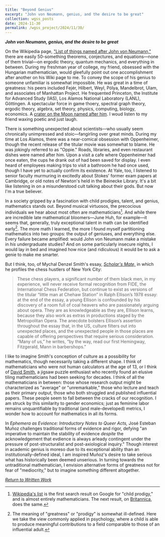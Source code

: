 ```yaml
---
title: "Beyond Genius"
excerpt: "John von Neumann, genius, and the desire to be great"
collection: wgss_posts
date: 2024-11-30
permalink: /wgss_project/2024/11/30/
---
```

***John von Neumann, genius, and the desire to be great***


On the Wikipedia page, ["List of things named after John von Neumann,"](https://en.wikipedia.org/wiki/List_of_things_named_after_John_von_Neumann) there are easily 50-something theorems, conjectures, and equations––none of them trivial––on ergodic theory, quantum mechanics, and everything in between. During my freshman year of college, my friend, obsessed with the Hungarian mathematician, would gleefully point out one accomplishment after another on his Wiki page to me. To convey the scope of his genius to someone unfamiliar is somewhat impossible. He was great in a time of greatness: his peers included Fejér, Hilbert, Weyl, Pólya, Mandelbrot, Ulam, and associates of Manhattan Project. He frequented Princeton, the Institute for Advanced Study (IAS), Los Alamos National Laboratory (LANL), Göttingen. A spectacular force in game thoery, spectral graph theory, ergodic theory, algebra, set theory, physics, computing, biology, economics. A [crater on the Moon named after him](https://en.wikipedia.org/wiki/Von_Neumann_(crater)). I woud listen to my friend waxing poetic and just laugh.

There is something unexpected about scientists––who usually seem chronically unimpressed and stoic––fangirling over great minds. During my time at Los Alamos, there was a near-comical obsession with Oppenheimer, though the recent release of the titular movie was somewhat to blame. He was jokingly referred to as "Oppie." Roads, libraries, and even restaurant dishes were named after him. Upon a visit a cafe where Oppenheimer had once eaten, the cups he drank out of had been saved for display. I even heard of employees making trips to visit a bathroom he had once used, though I have yet to actually confirm its existence. At Yale, too, I listened to senior faculty murmuring in excitedly about Stokes' former exam papers at Cambridge, or old notes of Newton's held in the Beinecke Library. It's a bit like listening in on a misunderstood cult talking about their gods. But now I'm a true believer. 

In a society gripped by a fascination with child prodigies, talent, and genius, mathematics stands out. Beyond musical virtuosos, the precocious individuals we hear about most often are mathematicians[^1]. And while there are incredible late mathematical bloomers––June Huh, for example––it seems that, generally, truly exceptional talent in math can be identified early[^2]. The more math I learned, the more I found myself partitioning mathematics into two groups: the output of geniuses, and everything else. Every failure became amplified: would John von Neumann make a mistake in *his* undergraduate studies? And on some particularly insecure nights, I would lay in bed and imagined how nice (and ridiculous) it would be to ask a genie to make me smarter.

[^1]: [Wikipedia's list](https://en.wikipedia.org/wiki/List_of_child_prodigies ) is the first search result on Google for "child prodigy," and is almost entirely mathematicians. The next result, on [Britannica](https://en.wikipedia.org/wiki/List_of_child_prodigies ), does the same. 

[^2]: The meaning of "greatness" or "prodigy" is somewhat ill-defined. Here we take the view commonly applied in psychology, where a child is able to produce meaningful contributions to a field comparable to those of an influential adult. 


But I think, too, of Mychal Denzel Smith's essay, [*Scholar's Mate,*](https://www.thebeliever.net/scholars-mate/) in which he profiles the chess hustlers of New York City:

> These chess players, a significant number of them black men, in my experience, will never receive formal recognition from FIDE, the International Chess Federation, but continue to exist as versions of the titular “little man at Chehaw Station” in Ralph Ellison’s 1978 essay: at the end of the essay, a young Ellison is confounded by his discovery of a room full of coal heavers who are passionately arguing about opera. They are as knowledgeable as they are, Ellison learns, because they also work as extras in productions staged by the Metropolitan Opera. The anecdote bolsters Ellison’s assertion throughout the essay that, in the US, culture filters out into unexpected places, and the unexpected people in those places are capable of offering perspectives that require serious consideration. “Many of us,” he writes, “by the way, read our first Hemingway, Fitzgerald, Mann in barbershops.”

I like to imagine Smith's conception of culture as a possibility for mathematics, though necessarily taking a different shape. I think of mathematicians who were not human calculators at the age of 13, or I think of [David Smith](https://the-orangery.weebly.com), a jigsaw puzzle enthusiast who recently found an elusive tiling mathematicians had been seeking for decades. I think of all the mathematicians in between: those whose research output might be characterized as "average" or "unremarkable," those who lecture and teach as their primary output, those who both struggled and published influential papers. These people seem to fall between the cracks of our recognition. I am struck by this similarity to gender economics; just as feminine labor remains unquantifiable by traditional (and male-developed) metrics, I wonder how to account for mathematics in all its forms.

In *Ephemera as Evidence: Introductory Notes to Queer Acts,* José Esteban Muñoz challenges traditional forms of evidence and rigor, defying "an imperative to maintain the stability of evidence *despite* the acknowledgement that evdience is always arleady contingent under the pressure of post-structuralist and post-axiological inquiry." Though interest in academic genius is moreso due to its exceptional ability than an institutionally-defined ideal, I am inspired Muñoz's desire to take serious what has historically been deemed unserious. In turning towards the untraditional mathematician, I envision alternative forms of greatness not for fear of "mediocrity," but to imagine something different altogether. 

*[Return to Written Work](\pages/wgss_project/essays/)*